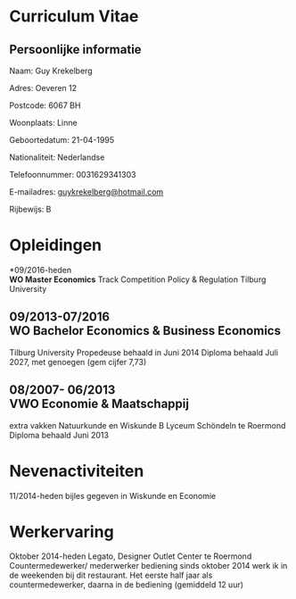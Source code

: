 Curriculum Vitae
====
Persoonlijke informatie
----
Naam:           Guy Krekelberg

Adres:          Oeveren 12

Postcode:       6067 BH

Woonplaats:     Linne

Geboortedatum:  21-04-1995

Nationaliteit:  Nederlandse

Telefoonnummer: 0031629341303

E-mailadres:    guykrekelberg@hotmail.com

Rijbewijs:      B

Opleidingen
====
*09/2016-heden   
**WO Master Economics**
Track Competition Policy & Regulation
Tilburg University

09/2013-07/2016  
WO Bachelor Economics & Business Economics 
----
Tilburg University
Propedeuse behaald in Juni 2014
Diploma behaald Juli 2027, met genoegen (gem cijfer 7,73)

08/2007- 06/2013  
VWO Economie & Maatschappij
----
extra vakken Natuurkunde en Wiskunde B
Lyceum Schöndeln te Roermond
Diploma behaald Juni 2013

Nevenactiviteiten
====
11/2014-heden bijles gegeven in Wiskunde en Economie

Werkervaring
====
Oktober 2014-heden Legato, Designer Outlet Center te Roermond
Countermedewerker/ mederwerker bediening 
sinds oktober 2014 werk ik in de weekenden bij dit restaurant.
Het eerste half jaar als countermedewerker, daarna in de bediening (gemiddeld 12 uur)


